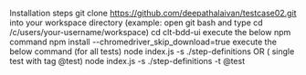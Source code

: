 Installation steps
git clone https://github.com/deepathalaivan/testcase02.git into your workspace directory (example: open git bash and type cd /c/users/your-username/workspace)
cd clt-bdd-ui
execute the below npm command
npm install --chromedriver_skip_download=true
execute the below command 
(for all tests)
node index.js -s ./step-definitions 
OR ( single test with tag @test)
node index.js -s ./step-definitions -t @test   
